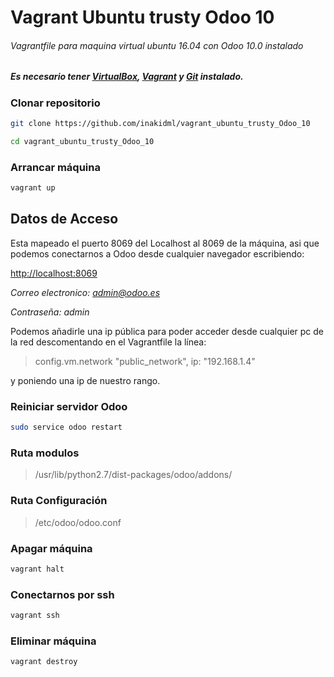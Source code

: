 # Vagrant Ubuntu trusty Odoo 10
###### Vagrantfile para maquina virtual ubuntu 16.04 con Odoo 10.0 instalado

##### Es necesario tener [VirtualBox](https://www.virtualbox.org/wiki/Downloads), [Vagrant](https://www.vagrantup.com/downloads.html) y [Git](https://git-scm.com/downloads) instalado.

### Clonar repositorio
```bash
git clone https://github.com/inakidml/vagrant_ubuntu_trusty_Odoo_10
```
```bash
cd vagrant_ubuntu_trusty_Odoo_10
```
### Arrancar máquina
```bash
vagrant up
```
## Datos de Acceso
Esta mapeado el puerto 8069 del Localhost al 8069 de la máquina, asi que podemos conectarnos a Odoo desde cualquier navegador escribiendo:

[http://localhost:8069](http://localhost:8069)

*Correo electronico: 
admin@odoo.es*

*Contraseña: 
admin*

Podemos añadirle una ip pública para poder acceder desde cualquier pc de la red descomentando en el Vagrantfile la línea:
>config.vm.network "public_network", ip: "192.168.1.4"

y poniendo una ip de nuestro rango.

### Reiniciar servidor Odoo
```bash
sudo service odoo restart
```
### Ruta modulos 

>/usr/lib/python2.7/dist-packages/odoo/addons/

### Ruta Configuración

>/etc/odoo/odoo.conf

### Apagar máquina
```bash
vagrant halt
```
### Conectarnos por ssh
```bash
vagrant ssh
```
### Eliminar máquina
```bash
vagrant destroy
```




